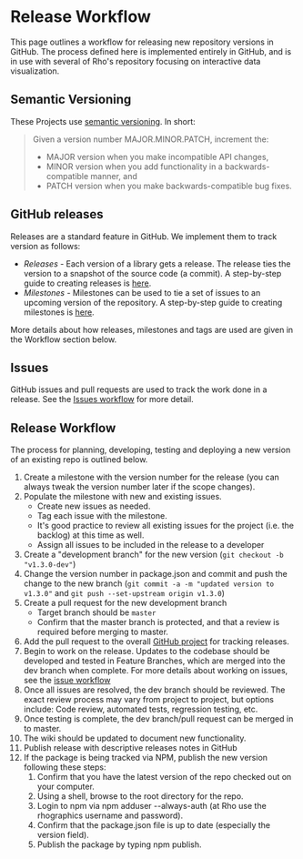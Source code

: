 # Release Workflow

This page outlines a workflow for releasing new repository versions in GitHub. The process defined here is implemented entirely in GitHub, and is in use with several of Rho's repository focusing on interactive data visualization. 

## Semantic Versioning
These Projects use [semantic versioning](http://semver.org/). In short: 

> Given a version number MAJOR.MINOR.PATCH, increment the:
> 
> - MAJOR version when you make incompatible API changes,
> - MINOR version when you add functionality in a backwards-compatible manner, and
> - PATCH version when you make backwards-compatible bug fixes.

## GitHub releases
Releases are a standard feature in GitHub. We implement them to track version as follows: 
- _Releases_ - Each version of a library gets a release. The release ties the version to a snapshot of the source code (a commit). A step-by-step guide to creating releases is [here](https://help.github.com/articles/creating-releases/). 
- _Milestones_  - Milestones can be used to tie a set of issues to an upcoming version of the repository. A step-by-step guide to creating milestones is [here](https://help.github.com/articles/creating-and-editing-milestones-for-issues-and-pull-requests/).

More details about how releases, milestones and tags are used are given in the Workflow section below. 

## Issues
GitHub issues and pull requests are used to track the work done in a release. See the [Issues workflow](https://github.com/RhoInc/open-source-handbook/blob/master/workflow/issues/README.md) for more detail.

## Release Workflow
The process for planning, developing, testing and deploying a new version of an existing repo is outlined below. 

1. Create a milestone with the version number for the release (you can always tweak the version number later if the scope changes). 
2. Populate the milestone with new and existing issues. 
   - Create new issues as needed. 
   - Tag each issue with the milestone.
   - It's good practice to review all existing issues for the project (i.e. the backlog) at this time as well.
   - Assign all issues to be included in the release to a developer
3. Create a "development branch" for the new version (`git checkout -b "v1.3.0-dev"`)
4. Change the version number in package.json and commit and push the change to the new branch (`git commit -a -m "updated version to v1.3.0"` and `git push --set-upstream origin v1.3.0`)
5. Create a pull request for the new development branch
   - Target branch should be `master`
   - Confirm that the master branch is protected, and that a review is required before merging to master. 
6. Add the pull request to the overall [GitHub project](https://github.com/orgs/RhoInc/projects/1) for tracking releases.
7. Begin to work on the release. Updates to the codebase should be developed and tested in Feature Branches, which are merged into the dev branch when complete. For more details about working on issues, see the [issue workflow](https://github.com/RhoInc/open-source-handbook/blob/master/workflow/issues/README.md)
7. Once all issues are resolved, the dev branch should be reviewed. The exact review process may vary from project to project, but options include: Code review, automated tests, regression testing, etc.
8. Once testing is complete, the dev branch/pull request can be merged in to master. 
9. The wiki should be updated to document new functionality. 
10. Publish release with descriptive releases notes in GitHub
11. If the package is being tracked via NPM, publish the new version following these steps:  
     1. Confirm that you have the latest version of the repo checked out on your computer.
     2. Using a shell, browse to the root directory for the repo.
     3. Login to npm via npm adduser --always-auth (at Rho use the rhographics username and password).
     4. Confirm that the package.json file is up to date (especially the version field).
     5. Publish the package by typing npm publish.
